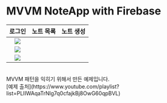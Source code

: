
# MVVM NoteApp with Firebase

|로그인|노트 목록|노트 생성|
|:-:|:-:|:-:|
|<img src="https://user-images.githubusercontent.com/101651909/218755270-4601b430-95e5-445b-9c6a-f5d17d0b6935.jpeg">|
<img src="https://user-images.githubusercontent.com/101651909/218755253-a3967c58-14fa-4564-8ecb-d6949c14dbf8.jpeg"/>|
<img src="https://user-images.githubusercontent.com/101651909/218755275-feaa7dde-a4b0-4e04-9ab8-541f7cbe4164.jpeg">|
<br>
MVVM 패턴을 익히기 위해서 만든 예제입니다.<br>
[예제 출처](https://www.youtube.com/playlist?list=PLIIWAqaTrNlg7q0cfajkBj8OwG60qpBVL)
